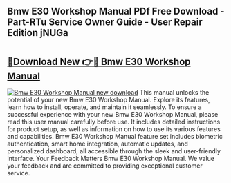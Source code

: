 ## Bmw E30 Workshop Manual PDf Free Download - Part-RTu Service Owner Guide - User Repair Edition jNUGa

# <h2><a href="http://cf18167.oget.top/?id=Bmw+E30+Workshop+Manual">🔗Download New 👉🔴 Bmw E30 Workshop Manual</a></h2>

[![Bmw E30 Workshop Manual new download](https://i.imgur.com/5g1atiW.png)](http://cf18167.oget.top/?id=Bmw+E30+Workshop+Manual)
This manual unlocks the potential of your new Bmw E30 Workshop Manual. Explore its features, learn how to install, operate, and maintain it seamlessly. To ensure a successful experience with your new Bmw E30 Workshop Manual, please read this user manual carefully before use. It includes detailed instructions for product setup, as well as information on how to use its various features and capabilities. Bmw E30 Workshop Manual feature set includes biometric authentication, smart home integration, automatic updates, and personalized dashboard, all accessible through the sleek and user-friendly interface. Your Feedback Matters Bmw E30 Workshop Manual. We value your feedback and are committed to providing exceptional customer service.
